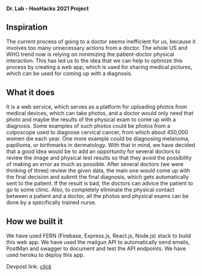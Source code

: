 #### Dr. Lab - HooHacks 2021 Project
## Inspiration
The current process of going to a doctor seems inefficient for us, because it involves too many unnecessary actions from a doctor. The whole US and WHO trend now is relying on minimizing the patient-doctor physical interaction. This has led us to the idea that we can help to optimize this process by creating a web app, which is used for sharing medical pictures, which can be used for coming up with a diagnosis.

## What it does
It is a web service, which serves as a platform for uploading photos from medical devices, which can take photos, and a doctor would only need that photo and maybe the results of the physical exam to come up with a diagnosis. Some examples of such photos could be photos from a colposcope used to diagnose cervical cancer, from which about 450,000 women die each year. One more example could be diagnosing melanoma, papilloma, or birthmarks in dermatology. With that in mind, we have decided that a good idea would be to add an opportunity for several doctors to review the image and physical test results so that they avoid the possibility of making an error as much as possible. After several doctors (we were thinking of three) review the given data, the main one would come up with the final decision and submit the final diagnosis, which gets automatically sent to the patient. If the result is bad, the doctors can advice the patient to go to some clinic. Also, to completely eliminate the physical contact between a patient and a doctor, all the photos and physical exams can be done by a specifically trained nurse.

## How we built it
We have used FERN (Firebase, Express.js, React.js, Node.js) stack to build this web app. We have used the mailgun API to automatically send emails, PostMan and swagger to document and test the API endpoints. We have used heroku to deploy this app.

Devpost link: [*click*](https://devpost.com/software/dr-lab)
